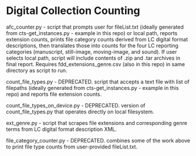 # Digital Collection Counting

afc_counter.py - script that prompts user for fileList.txt (ideally generated from cts-get_instances.py - example in this repo) or local path, reports extension counts, prints file category counts derived from LC digital format descriptions, then translates those into counts for the four LC reporting categories (manuscript, still-image, moving-image, and sound). If user selects local path, script will include contents of .zip and .tar archives in final report. Requires fdd_extensions_genre.csv (also in this repo) in same directory as script to run.

count_file_types.py - DEPRECATED. script that accepts a text file with list of filepaths (ideally generated from cts-get_instances.py - example in this repo) and reports file extension counts.

count_file_types_on_device.py - DEPRECATED. version of count_file_types.py that operates directly on local filesystem.

ext_genre.py - script that scrapes file extensions and corresponding genre terms from LC digital format description XML.

file_category_counter.py - DEPRECATED. combines some of the work above to print file type counts from user-provided fileList.txt. 
